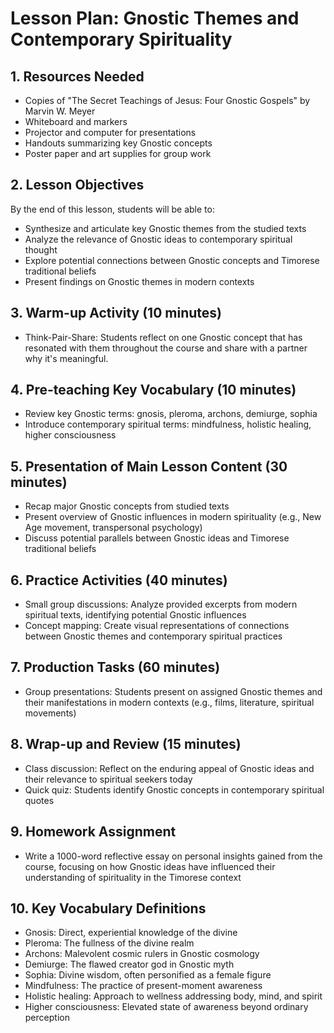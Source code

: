 # Lesson Plan: Gnostic Themes and Contemporary Spirituality

## 1. Resources Needed

- Copies of "The Secret Teachings of Jesus: Four Gnostic Gospels" by Marvin W. Meyer
- Whiteboard and markers
- Projector and computer for presentations
- Handouts summarizing key Gnostic concepts
- Poster paper and art supplies for group work

## 2. Lesson Objectives

By the end of this lesson, students will be able to:
- Synthesize and articulate key Gnostic themes from the studied texts
- Analyze the relevance of Gnostic ideas to contemporary spiritual thought
- Explore potential connections between Gnostic concepts and Timorese traditional beliefs
- Present findings on Gnostic themes in modern contexts

## 3. Warm-up Activity (10 minutes)

- Think-Pair-Share: Students reflect on one Gnostic concept that has resonated with them throughout the course and share with a partner why it's meaningful.

## 4. Pre-teaching Key Vocabulary (10 minutes)

- Review key Gnostic terms: gnosis, pleroma, archons, demiurge, sophia
- Introduce contemporary spiritual terms: mindfulness, holistic healing, higher consciousness

## 5. Presentation of Main Lesson Content (30 minutes)

- Recap major Gnostic concepts from studied texts
- Present overview of Gnostic influences in modern spirituality (e.g., New Age movement, transpersonal psychology)
- Discuss potential parallels between Gnostic ideas and Timorese traditional beliefs

## 6. Practice Activities (40 minutes)

- Small group discussions: Analyze provided excerpts from modern spiritual texts, identifying potential Gnostic influences
- Concept mapping: Create visual representations of connections between Gnostic themes and contemporary spiritual practices

## 7. Production Tasks (60 minutes)

- Group presentations: Students present on assigned Gnostic themes and their manifestations in modern contexts (e.g., films, literature, spiritual movements)

## 8. Wrap-up and Review (15 minutes)

- Class discussion: Reflect on the enduring appeal of Gnostic ideas and their relevance to spiritual seekers today
- Quick quiz: Students identify Gnostic concepts in contemporary spiritual quotes

## 9. Homework Assignment

- Write a 1000-word reflective essay on personal insights gained from the course, focusing on how Gnostic ideas have influenced their understanding of spirituality in the Timorese context

## 10. Key Vocabulary Definitions

- Gnosis: Direct, experiential knowledge of the divine
- Pleroma: The fullness of the divine realm
- Archons: Malevolent cosmic rulers in Gnostic cosmology
- Demiurge: The flawed creator god in Gnostic myth
- Sophia: Divine wisdom, often personified as a female figure
- Mindfulness: The practice of present-moment awareness
- Holistic healing: Approach to wellness addressing body, mind, and spirit
- Higher consciousness: Elevated state of awareness beyond ordinary perception